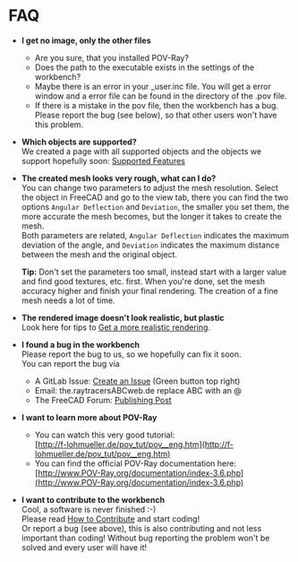 # FAQ

* **I get no image, only the other files**
  * Are you sure, that you installed POV-Ray?
  * Does the path to the executable exists in the settings of the workbench?
  * Maybe there is an error in your _user.inc file. You will get a error window and a error file can be found in the directory of the .pov file.
  * If there is a mistake in the pov file, then the workbench has a bug. Please report the bug (see below), so that other users won't have this problem.

* **Which objects are supported?**  
  We created a page with all supported objects and the objects we support hopefully soon: [Supported Features](Supported.md)

* **The created mesh looks very rough, what can I do?**  
  You can change two parameters to adjust the mesh resolution. Select the object in FreeCAD and go to the view tab, there you can find the two options `Angular Deflection` and `Deviation`, the smaller you set them, the more accurate the mesh becomes, but the longer it takes to create the mesh.  
  Both parameters are related, `Angular Deflection` indicates the maximum deviation of the angle, and `Deviation` indicates the maximum distance between the mesh and the original object.  

  **Tip:** Don't set the parameters too small, instead start with a larger value and find good textures, etc. first. When you're done, set the mesh accuracy higher and finish your final rendering. The creation of a fine mesh needs a lot of time.

* **The rendered image doesn't look realistic, but plastic**  
  Look here for tips to [Get a more realistic rendering](Realistic.md).

* **I found a bug in the workbench**  
  Please report the bug to us, so we hopefully can fix it soon.  
  You can report the bug via
  * A GitLab Issue: [Create an Issue](https://gitlab.com/usbhub/exporttoPOV-Ray/issues) (Green button top right)
  * Email: the.raytracersABCweb.de replace ABC with an @
  * The FreeCAD Forum: [Publishing Post](https://forum.freecad.org/viewtopic.php?f=9&t=48629)

* **I want to learn more about POV-Ray**  
  * You can watch this very good tutorial:  
  [http://f-lohmueller.de/pov_tut/pov__eng.htm](http://f-lohmueller.de/pov_tut/pov__eng.htm)  
  * You can find the official POV-Ray documentation here:  
  [http://www.POV-Ray.org/documentation/index-3.6.php](http://www.POV-Ray.org/documentation/index-3.6.php)

* **I want to contribute to the workbench**  
  Cool, a software is never finished :-)  
  Please read [How to Contribute](../CONTRIBUTING.md) and start coding!  
  Or report a bug (see above), this is also contributing and not less important than coding! Without bug reporting the problem won't be solved and every user will have it!
